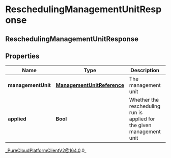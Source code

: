 # ReschedulingManagementUnitResponse

## ReschedulingManagementUnitResponse

## Properties

|Name | Type | Description | Notes|
|------------ | ------------- | ------------- | -------------|
| **managementUnit** | [**ManagementUnitReference**](ManagementUnitReference) | The management unit | [optional] |
| **applied** | **Bool** | Whether the rescheduling run is applied for the given management unit | [optional] |



_PureCloudPlatformClientV2@164.0.0_
